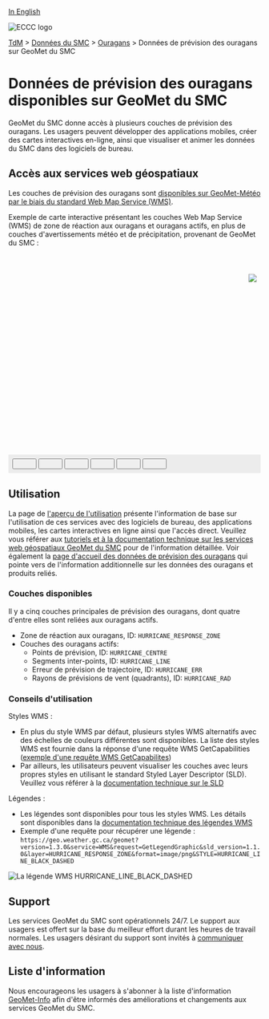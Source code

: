 [In English](readme_hurricanes_geomet_en.md)

![ECCC logo](../../img_eccc-logo.png)

[TdM](../../readme_fr.md) > [Données du SMC](../readme_fr.md) > [Ouragans](readme_hurricanes_fr.md) > Données de prévision des ouragans sur GeoMet du SMC

# Données de prévision des ouragans disponibles sur GeoMet du SMC

GeoMet du SMC donne accès à plusieurs couches de prévision des ouragans. Les usagers peuvent développer des applications mobiles, créer des cartes interactives en-ligne, ainsi que visualiser et animer les données du SMC dans des logiciels de bureau.


## Accès aux services web géospatiaux

Les couches de prévision des ouragans sont [disponibles sur GeoMet-Météo par le biais du standard Web Map Service (WMS)](../../msc-geomet/readme_fr.md).

Exemple de carte interactive présentant les couches Web Map Service (WMS) de zone de réaction aux ouragans et ouragans actifs, en plus de couches d'avertissements météo et de précipitation, provenant de GeoMet du SMC :

<div id="map" style="height: 400px; position: relative">
  <div id="legend-popup">
  <div id="legend-popup-content">
    <img id="legend-img" src="https://geo.weather.gc.ca/geomet?version=1.3.0&service=WMS&request=GetLegendGraphic&sld_version=1.1.0&layer=HURRICANE_RESPONSE_ZONE&format=image/png&STYLE=HURRICANE_LINE_BLACK_DASHED"/>
  </div>
</div>
</div>
<div id="controller" role="group" aria-label="Animation controls" style="background: #ececec; padding: 0.5rem;">
  <button id="fast-backward" class="btn btn-primary btn-sm" type="button"><i class="fa fa-fast-backward" style="padding: 0rem 1rem"></i></button>
  <button id="step-backward" class="btn btn-primary btn-sm" type="button"><i class="fa fa-step-backward" style="padding: 0rem 1rem"></i></button>
  <button id="play-pause" class="btn btn-primary btn-sm" type="button"><i class="fa fa-play" style="padding: 0rem 1rem"></i></button>
  <button id="step-forward" class="btn btn-primary btn-sm" type="button"><i class="fa fa-step-forward" style="padding: 0rem 1rem"></i></button>
  <button id="fast-forward" class="btn btn-primary btn-sm" type="button"><i class="fa fa-fast-forward" style="padding: 0rem 1rem"></i></button>
  <button id="exportmap" class="btn btn-primary btn-sm" type="button"><i class="fa fa-download" style="padding: 0rem 1rem"></i></button>
  <a id="image-download" download="msc-geomet_web-map_export.png"></a>
  <span id="info" style="padding-left: 0.5rem;"></span>
</div>


## Utilisation

La page de [l'aperçu de l'utilisation](../../usage/readme_fr.md) présente l'information de base sur l'utilisation de ces services avec des logiciels de bureau, des applications mobiles, les cartes interactives en ligne ainsi que l'accès direct. Veuillez vous référer aux [tutoriels et à la documentation technique sur les services web géospatiaux GeoMet du SMC](../../msc-geomet/readme_fr.md) pour de l'information détaillée. Voir également la [page d'accueil des données de prévision des ouragans](readme_hurricanes_fr.md) qui pointe vers de l'information additionnelle sur les données des ouragans et produits reliés.

### Couches disponibles

Il y a cinq couches principales de prévision des ouragans, dont quatre d'entre elles sont reliées aux ouragans actifs.

* Zone de réaction aux ouragans, ID: `HURRICANE_RESPONSE_ZONE`
* Couches des ouragans actifs:
    * Points de prévision, ID: `HURRICANE_CENTRE`
    * Segments inter-points, ID: `HURRICANE_LINE`
    * Erreur de prévision de trajectoire, ID: `HURRICANE_ERR`
    * Rayons de prévisions de vent (quadrants), ID: `HURRICANE_RAD`


### Conseils d'utilisation

Styles WMS :

* En plus du style WMS par défaut, plusieurs styles WMS alternatifs avec des échelles de couleurs différentes sont disponibles. La liste des styles WMS est fournie dans la réponse d'une requête WMS GetCapabilities ([exemple d'une requête WMS GetCapabilites](https://geo.weather.gc.ca/geomet?service=WMS&version=1.3.0&lang=fr&request=GetCapabilities&layer=HURRICANE_RESPONSE_ZONE))
* Par ailleurs, les utilisateurs peuvent visualiser les couches avec leurs propres styles en utilisant le standard Styled Layer Descriptor (SLD). Veuillez vous référer à la [documentation technique sur le SLD](../../../msc-geomet/web-services_fr#specification-des-styles)

Légendes :

* Les légendes sont disponibles pour tous les styles WMS. Les détails sont disponibles dans la [documentation technique des légendes WMS](../../../msc-geomet/web-services_fr#wms-getlegendgraphic)
* Exemple d'une requête pour récupérer une légende : `https://geo.weather.gc.ca/geomet?version=1.3.0&service=WMS&request=GetLegendGraphic&sld_version=1.1.0&layer=HURRICANE_RESPONSE_ZONE&format=image/png&STYLE=HURRICANE_LINE_BLACK_DASHED`

![La légende WMS HURRICANE_LINE_BLACK_DASHED](https://geo.weather.gc.ca/geomet?version=1.3.0&service=WMS&request=GetLegendGraphic&sld_version=1.1.0&layer=HURRICANE_RESPONSE_ZONE&format=image/png&STYLE=HURRICANE_LINE_BLACK_DASHED)

## Support

Les services GeoMet du SMC sont opérationnels 24/7. Le support aux usagers est offert sur la base du meilleur effort durant les heures de travail normales. Les usagers désirant du support sont invités à [communiquer avec nous](https://weather.gc.ca/mainmenu/contact_us_e.html).


## Liste d'information

Nous encourageons les usagers à s'abonner à la liste d'information [GeoMet-Info](https://lists.ec.gc.ca/cgi-bin/mailman/listinfo/geomet-info) afin d'être informés des améliorations et changements aux services GeoMet du SMC.

<style>
  #legend-img {
    margin: 0px;
  }
  #legend-popup {
    position: absolute;
    top: 40px;
    right: 8px;
    z-index: 2;
  }
  .legend-switch{
    top: 8px;
    right: .5em;
  }
  .ol-touch .legend-switch {
    top: 80px;
  }
</style>

<link rel="stylesheet" href="https://cdn.jsdelivr.net/npm/ol@v7.3.0/ol.css" type="text/css"/>
<script src="https://cdn.polyfill.io/v2/polyfill.min.js?features=requestAnimationFrame,Element.prototype.classList,URL"></script>
<script src="https://cdn.jsdelivr.net/npm/ol@v7.3.0/dist/ol.js"></script>
<script src="https://cdnjs.cloudflare.com/ajax/libs/FileSaver.js/1.3.3/FileSaver.min.js"></script>
<script>
    function isIE() {
      return window.navigator.userAgent.match(/(MSIE|Trident)/);
    }
    var head = document.getElementsByTagName('head')[0];
    var js = document.createElement("script");
    js.type = "text/javascript";
    if (isIE())
    {
        js.src = "../../../js/hurricane_ie.js";
        document.getElementById("controller").setAttribute("hidden", true);
    }
    else
    {
        js.src = "../../../js/hurricane.js";
    }
    head.appendChild(js);
</script>